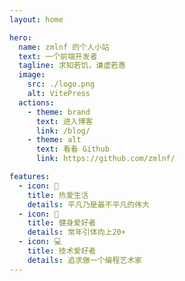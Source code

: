 ```yaml
---
layout: home

hero:
  name: zmlnf 的个人小站
  text: 一个前端开发者
  tagline: 求知若饥，谦虚若愚
  image:
    src: ./logo.png
    alt: VitePress
  actions:
    - theme: brand
      text: 进入博客
      link: /blog/
    - theme: alt
      text: 看看 Github
      link: https://github.com/zmlnf/

features:
  - icon: 🚀
    title: 热爱生活
    details: 平凡乃是最不平凡的伟大
  - icon: 💪
    title: 健身爱好者
    details: 常年引体向上20+
  - icon: 💻
    title: 技术爱好者
    details: 追求做一个编程艺术家
---
```

